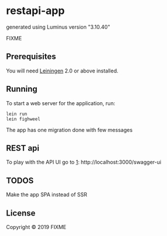 # restapi-app

generated using Luminus version "3.10.40"

FIXME

## Prerequisites

You will need [Leiningen][1] 2.0 or above installed.

[1]: https://github.com/technomancy/leiningen

## Running

To start a web server for the application, run:

    lein run 
    lein fighweel

The app has one migration done with few messages

## REST api
To play with the API UI go to
[1]: http://localhost:3000/swagger-ui


## TODOS
Make the app SPA instead of SSR 


## License

Copyright © 2019 FIXME
